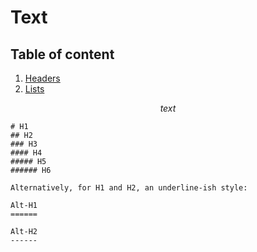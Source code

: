 # Text

## Table of content

1. [Headers](#header)
2. [Lists](#list)

$$text$$

```
# H1
## H2
### H3
#### H4
##### H5
###### H6

Alternatively, for H1 and H2, an underline-ish style:

Alt-H1               
======               

Alt-H2
------
```
